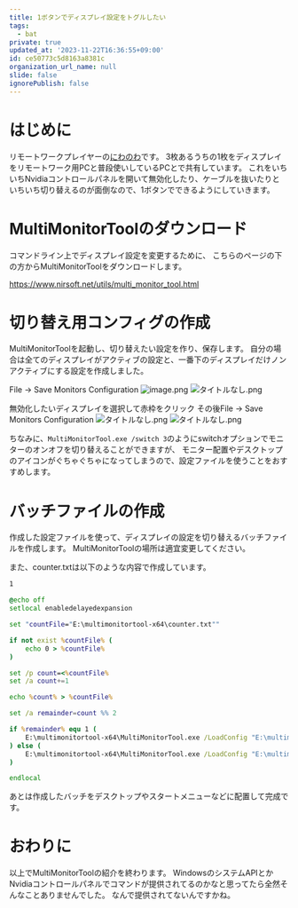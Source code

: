 ```yaml
---
title: 1ボタンでディスプレイ設定をトグルしたい
tags:
  - bat
private: true
updated_at: '2023-11-22T16:36:55+09:00'
id: ce50773c5d8163a8381c
organization_url_name: null
slide: false
ignorePublish: false
---
```

# はじめに
リモートワークプレイヤーの[にわのわ](https://twitter.com/niwa_nowa)です。
3枚あるうちの1枚をディスプレイをリモートワーク用PCと普段使いしているPCとで共有しています。
これをいちいちNvidiaコントロールパネルを開いて無効化したり、ケーブルを抜いたりと
いちいち切り替えるのが面倒なので、1ボタンでできるようにしていきます。

# MultiMonitorToolのダウンロード
コマンドライン上でディスプレイ設定を変更するために、
こちらのページの下の方からMultiMonitorToolをダウンロードします。

https://www.nirsoft.net/utils/multi_monitor_tool.html

# 切り替え用コンフィグの作成
MultiMonitorToolを起動し、切り替えたい設定を作り、保存します。
自分の場合は全てのディスプレイがアクティブの設定と、一番下のディスプレイだけノンアクティブにする設定を作成しました。

File -> Save Monitors Configuration 
![image.png](https://qiita-image-store.s3.ap-northeast-1.amazonaws.com/0/590707/fdaaff7a-72f8-94d5-aba3-160b9de04a3d.png)
![タイトルなし.png](https://qiita-image-store.s3.ap-northeast-1.amazonaws.com/0/590707/d0726fa8-3ca5-d0b2-43ad-103bc7e1be02.png)

無効化したいディスプレイを選択して赤枠をクリック
その後File -> Save Monitors Configuration
![タイトルなし.png](https://qiita-image-store.s3.ap-northeast-1.amazonaws.com/0/590707/a5f7bc44-629f-ed59-ded8-17aa23a65ac5.png)
![タイトルなし.png](https://qiita-image-store.s3.ap-northeast-1.amazonaws.com/0/590707/69c8c1d6-e024-712e-8b26-4b63e1f2627d.png)

ちなみに、```MultiMonitorTool.exe /switch 3```のようにswitchオプションでモニターのオンオフを切り替えることができますが、
モニター配置やデスクトップのアイコンがぐちゃぐちゃになってしまうので、設定ファイルを使うことをおすすめします。

# バッチファイルの作成
作成した設定ファイルを使って、ディスプレイの設定を切り替えるバッチファイルを作成します。
MultiMonitorToolの場所は適宜変更してください。

また、counter.txtは以下のような内容で作成しています。
```counter.txt
1
```

```bat
@echo off
setlocal enabledelayedexpansion

set "countFile="E:\multimonitortool-x64\counter.txt""

if not exist %countFile% (
    echo 0 > %countFile%
)

set /p count=<%countFile%
set /a count+=1

echo %count% > %countFile%

set /a remainder=count %% 2

if %remainder% equ 1 (
    E:\multimonitortool-x64\MultiMonitorTool.exe /LoadConfig "E:\multimonitortool-x64\on.cfg"
) else (
    E:\multimonitortool-x64\MultiMonitorTool.exe /LoadConfig "E:\multimonitortool-x64\off.cfg"
)

endlocal
```

あとは作成したバッチをデスクトップやスタートメニューなどに配置して完成です。

# おわりに
以上でMultiMonitorToolの紹介を終わります。
WindowsのシステムAPIとかNvidiaコントロールパネルでコマンドが提供されてるのかなと思ってたら全然そんなことありませんでした。
なんで提供されてないんですかね。
